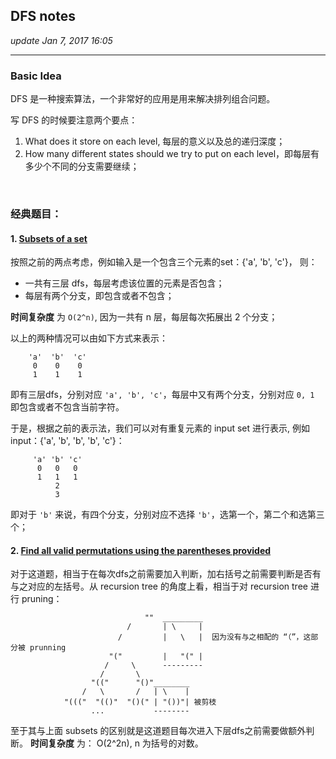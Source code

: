 ## DFS notes
_update Jan 7, 2017  16:05_

---
### Basic Idea
DFS 是一种搜索算法，一个非常好的应用是用来解决排列组合问题。

写 DFS 的时候要注意两个要点：

1.  What does it store on each level, 每层的意义以及总的递归深度；
2.  How many different states should we try to put on each level，即每层有多少个不同的分支需要继续；

<br>

### 经典题目：
#### 1. [Subsets of a set](https://will-gxz.gitbooks.io/xiaozheng_algo/content/dfs/permutation-and-combination/subsets.html)

按照之前的两点考虑，例如输入是一个包含三个元素的set：{'a', 'b', 'c'}， 则：

  *  一共有三层 dfs，每层考虑该位置的元素是否包含；
  *  每层有两个分支，即包含或者不包含；

**时间复杂度** 为 `O(2^n)`, 因为一共有 n 层，每层每次拓展出 2 个分支；

以上的两种情况可以由如下方式来表示：
```
    'a'  'b'  'c'
     0    0    0
     1    1    1
```
即有三层dfs，分别对应 `'a', 'b', 'c'`，每层中又有两个分支，分别对应 `0, 1` 即包含或者不包含当前字符。

于是，根据之前的表示法，我们可以对有重复元素的 input set 进行表示, 例如input：{'a', 'b', 'b', 'b', 'c'}：
```
     'a' 'b' 'c'
      0   0   0
      1   1   1
          2
          3
```
即对于 `'b'` 来说，有四个分支，分别对应不选择 `'b'`，选第一个，第二个和选第三个；
          
#### 2. [Find all valid permutations using the parentheses provided](https://will-gxz.gitbooks.io/xiaozheng_algo/content/dfs/permutation-and-combination/generate-parentheses.html)
对于这道题，相当于在每次dfs之前需要加入判断，加右括号之前需要判断是否有与之对应的左括号。从 recursion tree 的角度上看，相当于对 recursion tree 进行 pruning：
```
                              ""  _________
                          /       | \     |
                        /         |   \   |  因为没有与之相配的 “（”，这部分被 prunning
                      "("         |   "(" |
                     /     \      --------- 
                    /       \
                  "(("      "()"________
                /   \       /   | \    |
            "((("  "(()"  "()(" | "())"| 被剪枝
                  ...           --------
```
至于其与上面 subsets 的区别就是这道题目每次进入下层dfs之前需要做额外判断。
**时间复杂度** 为： O(2^2n), n 为括号的对数。









